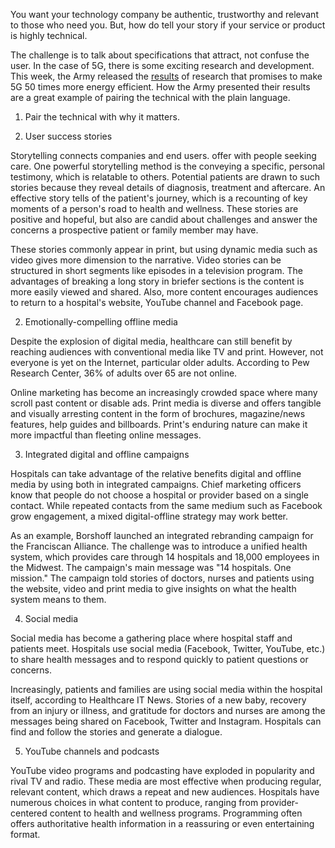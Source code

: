 You want your technology company be authentic, trustworthy and relevant to those who need you. But, how do tell your story if your service or product is highly technical. 

The challenge is to talk about specifications that attract, not confuse the user. In the case of 5G, there is some exciting research and development. This week, the Army released the [results](https://www.army.mil/article/235923) of research that promises to make 5G 50 times more energy efficient. How the Army presented their results are a great example of pairing the technical with the plain language. 

1) Pair the technical with why it matters. 


1) User success stories 

Storytelling connects companies and end users. offer with people seeking care. One powerful storytelling method is the conveying a specific, personal testimony, which is relatable to others. Potential patients are drawn to such stories because they reveal details of diagnosis, treatment and aftercare. An effective story tells of the patient's journey, which is a recounting of key moments of a person's road to health and wellness. These stories are positive and hopeful, but also are candid about challenges and answer the concerns a prospective patient or family member may have.

These stories commonly appear in print, but using dynamic media such as video gives more dimension to the narrative. Video stories can be structured in short segments like episodes in a television program. The advantages of breaking a long story in briefer sections is the content is more easily viewed and shared. Also, more content encourages audiences to return to a hospital's website, YouTube channel and Facebook page. 

2) Emotionally-compelling offline media 

Despite the explosion of digital media, healthcare can still benefit by reaching audiences with conventional media like TV and print. However, not everyone is yet on the Internet, particular older adults. According to Pew Research Center, 36% of adults over 65 are not online.

Online marketing has become an increasingly crowded space where many scroll past content or disable ads. Print media is diverse and offers tangible and visually arresting  content in the form of brochures, magazine/news features, help guides and billboards. Print's enduring nature can make it more impactful than fleeting online messages.     

3) Integrated digital and offline campaigns 

Hospitals can take advantage of the relative benefits digital and offline media by using both in integrated campaigns. Chief marketing officers know that people do not choose a hospital or provider based on a single contact. While repeated contacts from the same medium such as Facebook grow engagement, a mixed digital-offline strategy may work better. 

As an example, Borshoff launched an integrated rebranding campaign for the Franciscan Alliance. The challenge was to introduce a unified health system, which provides care through 14 hospitals and 18,000 employees in the Midwest. The campaign's main message was "14 hospitals. One mission." The campaign told stories of doctors, nurses and patients using the website, video and print media to give insights on what the health system means to them. 

4) Social media 

Social media has become a gathering place where hospital staff and patients meet. Hospitals use social media (Facebook, Twitter, YouTube, etc.) to share health messages and to respond quickly to patient questions or concerns.  

Increasingly, patients and families are using social media within the hospital itself, according to Healthcare IT News. Stories of a new baby, recovery from an injury or illness, and gratitude for doctors and nurses are among the messages being shared on Facebook, Twitter and Instagram. Hospitals can find and follow the stories and generate a dialogue. 

5) YouTube channels and podcasts

YouTube video programs and podcasting have exploded in popularity and rival TV and radio. These media are most effective when producing regular, relevant content, which draws a repeat and new audiences. Hospitals have numerous choices in what content to produce, ranging from provider-centered content to health and wellness programs. Programming often offers authoritative health information in a reassuring or even entertaining format. 


